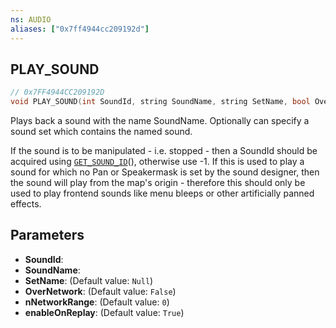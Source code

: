 ```yaml
---
ns: AUDIO
aliases: ["0x7ff4944cc209192d"]
---
```

## PLAY_SOUND

```c
// 0x7FF4944CC209192D
void PLAY_SOUND(int SoundId, string SoundName, string SetName, bool OverNetwork, int nNetworkRange, bool enableOnReplay);
```

Plays back a sound with the name SoundName. Optionally can specify a sound set which contains the named sound.

If the sound is to be manipulated - i.e. stopped - then a SoundId should be acquired using [`GET_SOUND_ID`](#_0x430386FE9BF80B45)(), otherwise use -1. If this is used to play a sound for which no Pan or Speakermask is set by the sound designer, then the sound will play from the map's origin - therefore this should only be used to play frontend sounds like menu bleeps or other artificially panned effects.


## Parameters
* **SoundId**: 
* **SoundName**: 
* **SetName**: (Default value: `Null`)
* **OverNetwork**: (Default value: `False`)
* **nNetworkRange**: (Default value: `0`)
* **enableOnReplay**: (Default value: `True`)
